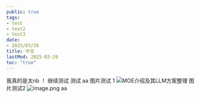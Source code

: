 ```yaml
---
public: true
tags:
- test
- test2
- test3
date:
- 2025/03/26
title: 中文
lastMod: 2025-03-29
toc: "true"
---
```


我真的是太nb ！
继续测试
测试
aa
图片测试 1
![MOE介绍及其LLM方案整理](https://pic1.zhimg.com/70/v2-1dcc617f92c37184aab9e47c96e94bbf_1440w.image?source=172ae18b&biz_tag=Post)
图片测试2
![image.png](../assets/image_1743215750407_0.png)
aa